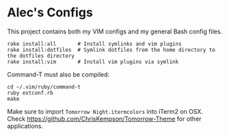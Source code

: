 Alec's Configs
==============

This project contains both my VIM configs and my general Bash config files.

    rake install:all       # Install symlinks and vim plugins
    rake install:dotfiles  # Symlink dotfiles from the home directory to the dotfiles directory
    rake install:vim       # Install vim plugins via symlink


Command-T must also be compiled:

    cd ~/.vim/ruby/command-t 
    ruby extconf.rb 
    make 

Make sure to import `Tomorrow Night.itermcolors` into iTerm2 on OSX.
Check https://github.com/ChrisKempson/Tomorrow-Theme for other applications.
